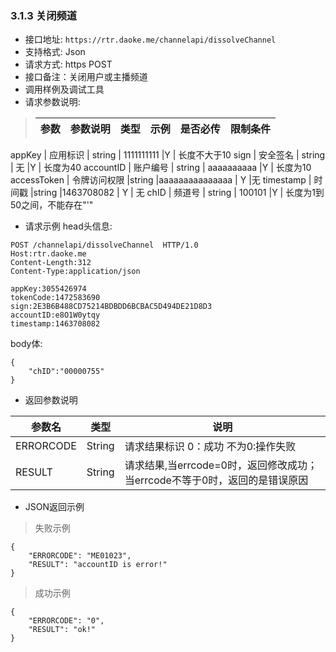 

### 3.1.3 关闭频道
* 接口地址: `https://rtr.daoke.me/channelapi/dissolveChannel`
* 支持格式: Json
* 请求方式: https POST
* 接口备注：关闭用户或主播频道
* 调用样例及调试工具
* 请求参数说明:

>参数              |参数说明         |  类型       |   示例         |是否必传|  限制条件
>------------------|-----------------|-------------|----------------|------------|---------------------
appKey           | 应用标识        | string      |  1111111111    |Y           | 长度不大于10
sign             | 安全签名        | string      |  无            |Y           | 长度为40
accountID        | 账户编号        | string      |  aaaaaaaaaa    |Y           | 长度为10
accessToken      | 令牌访问权限     |string       |aaaaaaaaaaaaaaa | Y          |无
timestamp       | 时间戳        |string     |1463708082 | Y          | 无
chID            | 频道号          | string      |  100101        |Y           | 长度为1到50之间，不能存在"'"


* 请求示例
head头信息:

```
POST /channelapi/dissolveChannel  HTTP/1.0
Host:rtr.daoke.me
Content-Length:312
Content-Type:application/json

appKey:3055426974
tokenCode:1472583690
sign:2E3B6B488CD75214BDBDD6BCBAC5D494DE21D8D3
accountID:e8O1W0ytqy
timestamp:1463708082
```
body体:
```
{
    "chID":"00000755"
}
```
* 返回参数说明

参数名    |	类型	| 说明
----------|---------|---------------------------------------
ERRORCODE |String	|请求结果标识 0：成功 不为0:操作失败
RESULT	  |String	|请求结果,当errcode=0时，返回修改成功；当errcode不等于0时，返回的是错误原因

* JSON返回示例

> 失败示例
>
```
{
    "ERRORCODE": "ME01023",
    "RESULT": "accountID is error!"
}
```
>成功示例
>
```
{
    "ERRORCODE": "0",
    "RESULT": "ok!"
}
```
